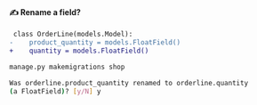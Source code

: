 #### ✍️ Rename a field?

```diff
 class OrderLine(models.Model):
-    product_quantity = models.FloatField()
+    quantity = models.FloatField()
```

```sh
manage.py makemigrations shop

Was orderline.product_quantity renamed to orderline.quantity
(a FloatField)? [y/N] y
```


<aside class="notes">
</aside>
